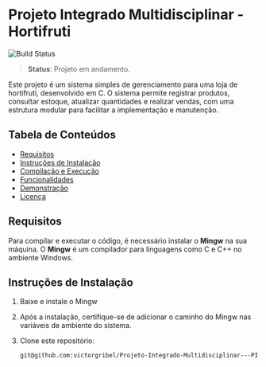 # Projeto Integrado Multidisciplinar - Hortifruti

![Build Status](https://img.shields.io/badge/build-passing-brightgreen)  
> **Status**: Projeto em andamento.

Este projeto é um sistema simples de gerenciamento para uma loja de hortifruti, desenvolvido em C. O sistema permite registrar produtos, consultar estoque, atualizar quantidades e realizar vendas, com uma estrutura modular para facilitar a implementação e manutenção.

## Tabela de Conteúdos
- [Requisitos](#requisitos)
- [Instruções de Instalação](#instruções-de-instalação)
- [Compilação e Execução](#compilação-e-execução)
- [Funcionalidades](#funcionalidades)
- [Demonstração](#demonstração)
- [Licença](#licença)

## Requisitos

Para compilar e executar o código, é necessário instalar o **Mingw** na sua máquina. O **Mingw** é um compilador para linguagens como C e C++ no ambiente Windows.

## Instruções de Instalação

1. Baixe e instale o Mingw
2. Após a instalação, certifique-se de adicionar o caminho do Mingw nas variáveis de ambiente do sistema.
3. Clone este repositório:

   ```bash
   git@github.com:victorgribel/Projeto-Integrado-Multidisciplinar---PIM.git
